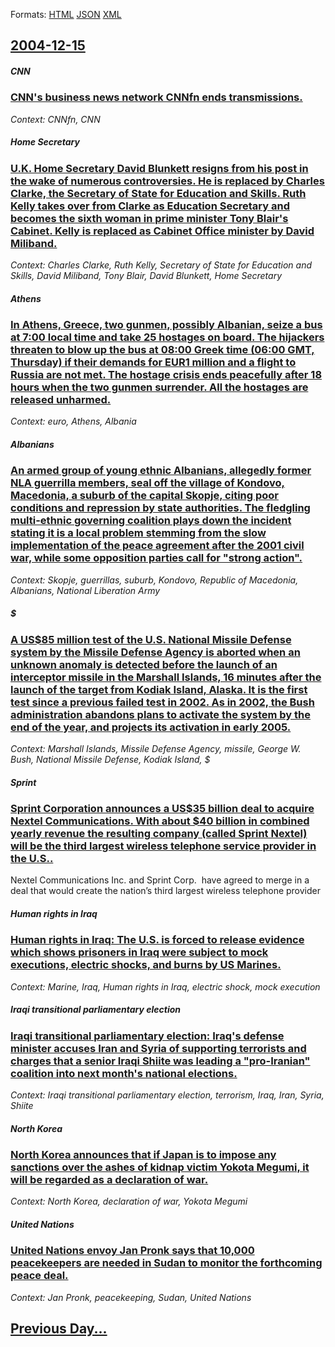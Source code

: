 
Formats: [HTML](2004/12/15/index.html)  [JSON](2004/12/15/index.json)  [XML](2004/12/15/index.xml)  

## [2004-12-15](/news/2004/12/15/index.md)

##### CNN
### [ CNN's business news network CNNfn ends transmissions. ](/news/2004/12/15/cnn-s-business-news-network-cnnfn-ends-transmissions.md)
_Context: CNNfn, CNN_

##### Home Secretary
### [ U.K. Home Secretary David Blunkett resigns from his post in the wake of numerous controversies. He is replaced by Charles Clarke, the Secretary of State for Education and Skills. Ruth Kelly takes over from Clarke as Education Secretary and becomes the sixth woman in prime minister Tony Blair's Cabinet. Kelly is replaced as Cabinet Office minister by David Miliband. ](/news/2004/12/15/u-k-home-secretary-david-blunkett-resigns-from-his-post-in-the-wake-of-numerous-controversies-he-is-replaced-by-charles-clarke-the-secre.md)
_Context: Charles Clarke, Ruth Kelly, Secretary of State for Education and Skills, David Miliband, Tony Blair, David Blunkett, Home Secretary_

##### Athens
### [ In Athens, Greece, two gunmen, possibly Albanian, seize a bus at 7:00 local time and take 25 hostages on board. The hijackers threaten to blow up the bus at 08:00 Greek time (06:00 GMT, Thursday) if their demands for EUR1 million and a flight to Russia are not met. The hostage crisis ends peacefully after 18 hours when the two gunmen surrender. All the hostages are released unharmed. ](/news/2004/12/15/in-athens-greece-two-gunmen-possibly-albanian-seize-a-bus-at-7-00-local-time-and-take-25-hostages-on-board-the-hijackers-threaten-to-b.md)
_Context: euro, Athens, Albania_

##### Albanians
### [ An armed group of young ethnic Albanians, allegedly former NLA guerrilla members, seal off the village of Kondovo, Macedonia, a suburb of the capital Skopje, citing poor conditions and repression by state authorities. The fledgling multi-ethnic governing coalition plays down the incident stating it is a local problem stemming from the slow implementation of the peace agreement after the 2001 civil war, while some opposition parties call for "strong action". ](/news/2004/12/15/an-armed-group-of-young-ethnic-albanians-allegedly-former-nla-guerrilla-members-seal-off-the-village-of-kondovo-macedonia-a-suburb-of-t.md)
_Context: Skopje, guerrillas, suburb, Kondovo, Republic of Macedonia, Albanians, National Liberation Army_

##### $
### [ A US$85 million test of the U.S. National Missile Defense system by the Missile Defense Agency is aborted when an unknown anomaly is detected before the launch of an interceptor missile in the Marshall Islands, 16 minutes after the launch of the target from Kodiak Island, Alaska. It is the first test since a previous failed test in 2002. As in 2002, the Bush administration abandons plans to activate the system by the end of the year, and projects its activation in early 2005. ](/news/2004/12/15/a-us-85-million-test-of-the-u-s-national-missile-defense-system-by-the-missile-defense-agency-is-aborted-when-an-unknown-anomaly-is-detect.md)
_Context: Marshall Islands, Missile Defense Agency, missile, George W. Bush, National Missile Defense, Kodiak Island, $_

##### Sprint
### [ Sprint Corporation announces a US$35 billion deal to acquire Nextel Communications. With about $40 billion in combined yearly revenue the resulting company (called Sprint Nextel) will be the third largest wireless telephone service provider in the U.S.. ](/news/2004/12/15/sprint-corporation-announces-a-us-35-billion-deal-to-acquire-nextel-communications-with-about-40-billion-in-combined-yearly-revenue-the-r.md)
Nextel Communications Inc. and Sprint Corp. &#160;have agreed to merge in a deal that would create the nation&#8217;s third largest wireless telephone provider

##### Human rights in Iraq
### [ Human rights in Iraq: The U.S. is forced to release evidence which shows prisoners in Iraq were subject to mock executions, electric shocks, and burns by US Marines. ](/news/2004/12/15/human-rights-in-iraq-the-u-s-is-forced-to-release-evidence-which-shows-prisoners-in-iraq-were-subject-to-mock-executions-electric-shocks.md)
_Context: Marine, Iraq, Human rights in Iraq, electric shock, mock execution_

##### Iraqi transitional parliamentary election
### [ Iraqi transitional parliamentary election: Iraq's defense minister accuses Iran and Syria of supporting terrorists and charges that a senior Iraqi Shiite was leading a "pro-Iranian" coalition into next month's national elections. ](/news/2004/12/15/iraqi-transitional-parliamentary-election-iraq-s-defense-minister-accuses-iran-and-syria-of-supporting-terrorists-and-charges-that-a-senio.md)
_Context: Iraqi transitional parliamentary election, terrorism, Iraq, Iran, Syria, Shiite_

##### North Korea
### [ North Korea announces that if Japan is to impose any sanctions over the ashes of kidnap victim Yokota Megumi, it will be regarded as a declaration of war. ](/news/2004/12/15/north-korea-announces-that-if-japan-is-to-impose-any-sanctions-over-the-ashes-of-kidnap-victim-yokota-megumi-it-will-be-regarded-as-a-decl.md)
_Context: North Korea, declaration of war, Yokota Megumi_

##### United Nations
### [ United Nations envoy Jan Pronk says that 10,000 peacekeepers are needed in Sudan to monitor the forthcoming peace deal. ](/news/2004/12/15/united-nations-envoy-jan-pronk-says-that-10-000-peacekeepers-are-needed-in-sudan-to-monitor-the-forthcoming-peace-deal.md)
_Context: Jan Pronk, peacekeeping, Sudan, United Nations_

## [Previous Day...](/news/2004/12/14/index.md)

